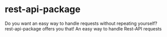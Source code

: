 # rest-api-package

Do you want an easy way to handle requests without repeating yourself? rest-api-package offers you that! An easy way to handle Rest-API requests
